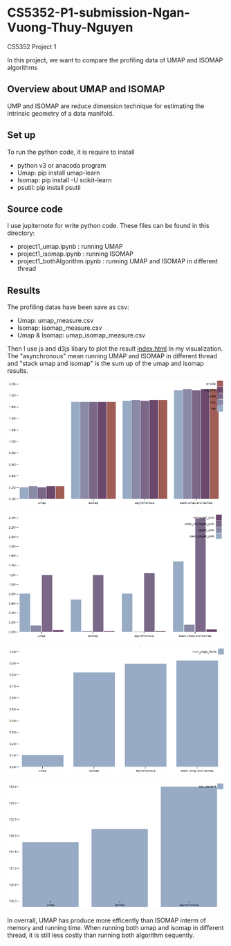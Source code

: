# CS5352-P1-submission-Ngan-Vuong-Thuy-Nguyen
 CS5352 Project 1

In this project, we want to compare the profiling data of UMAP and ISOMAP algorithms

## Overview about UMAP and ISOMAP

UMP and ISOMAP are reduce dimension technique for estimating the intrinsic geometry of a data manifold.

## Set up

To run the python code, it is require to install
- python v3 or anacoda program
- Umap: pip install umap-learn
- Isomap: pip install -U scikit-learn
- psutil: pip install psutil

## Source code

I use jupiternote for write python code. These files can be found in this directory: 
- project1_umap.ipynb : running UMAP
- project1_isomap.ipynb : running ISOMAP
- project1_bothAlgorithm.ipynb : running UMAP and ISOMAP in different thread

## Results

The profiling datas have been save as csv:
- Umap: umap_measure.csv
- Isomap: isomap_measure.csv
- Umap & Isomap: umap_isomap_measure.csv

Then I use js and d3js libary to plot the result [index.html](index.html)
In my visualization. The "asynchronous" mean running UMAP and ISOMAP in different thread and "stack umap and isomap" is the sum up of the umap and isomap results.

![Memory result1](img/Memory_1.PNG)

![Memory result2](img/Memory_2.PNG)

![Page fault](img/pagefault.PNG)

![CPU percentage](img/cpupercentage.PNG)

In overrall, UMAP has produce more efficently than ISOMAP interm of memory and running time. When running both umap and isomap in different thread, it is still less costly than running both algorithm sequently.
